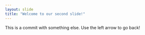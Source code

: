 ```yaml
---
layout: slide
title: "Welcome to our second slide!"
---
```

This is a commit with something else.
Use the left arrow to go back!
